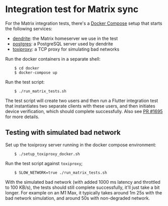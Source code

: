 # Integration test for Matrix sync

For the Matrix integration tests, there's a [Docker Compose](https://docs.docker.com/compose/) setup
that starts the following services:

- [dendrite](https://github.com/matrix-org/dendrite): the Matrix homeserver we use in the test
- [postgres](https://hub.docker.com/_/postgres/): a PostgreSQL server used by dendrite
- [toxiproxy](https://github.com/Shopify/toxiproxy): a TCP proxy for simulating bad networks

Run the docker containers in a separate shell:

```shell
    $ cd docker
    $ docker-compose up
```

Run the test script:

````shell
    $ ./run_matrix_tests.sh
````

The test script will create two users and then run a Flutter integration test that instantiates two
separate clients with these users, and then initiates device verification, which should complete
successfully. Also see [PR #1695](https://github.com/matthiasn/lotti/pull/1695) for more details.


## Testing with simulated bad network

Set up the toxiproxy server running in the docker compose environment:

````shell
    $ ./setup_toxiproxy_docker.sh
````

Run the test script against `toxiproxy`;

````shell
    $ SLOW_NETWORK=true ./run_matrix_tests.sh
````

With the simulated bad network (with added 1000 ms latency and throttled to 100 KB/s), the tests 
should still complete successfully, it'll just take a bit longer. For example on an M1 Max, it
typically takes around 1m 25s with the bad network simulation, and around 50s with non-degraded
network.
